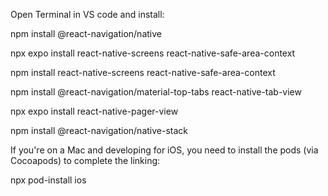 Open Terminal in VS code and install:

npm install @react-navigation/native

npx expo install react-native-screens react-native-safe-area-context

npm install react-native-screens react-native-safe-area-context

npm install @react-navigation/material-top-tabs react-native-tab-view

npx expo install react-native-pager-view

npm install @react-navigation/native-stack

If you're on a Mac and developing for iOS, you need to install the pods (via Cocoapods) to complete the linking:

npx pod-install ios
